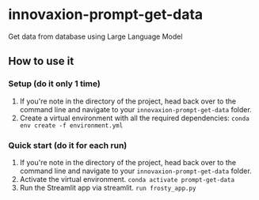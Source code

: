 # innovaxion-prompt-get-data
Get data from database using Large Language Model

## How to use it

### Setup (do it only 1 time)
1. If you're note in the directory of the project, head back over to the command line and navigate to your `innovaxion-prompt-get-data` folder.  
2. Create a virtual environment with all the required dependencies:
   `conda env create -f environment.yml`  

### Quick start (do it for each run)
1. If you're note in the directory of the project, head back over to the command line and navigate to your `innovaxion-prompt-get-data` folder.
2. Activate the virtual environment.
   `conda activate prompt-get-data`
3. Run the Streamlit app via streamlit.
   `run frosty_app.py`
